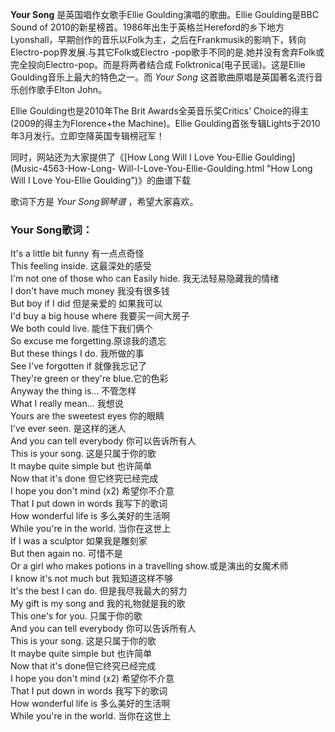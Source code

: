 

**Your Song** 是英国唱作女歌手Ellie Goulding演唱的歌曲。Ellie Goulding是BBC Sound of
2010的新星榜首。1986年出生于英格兰Hereford的乡下地方Lyonshall，早期创作的音乐以Folk为主，之后在Frankmusik的影响下，转向
Electro-pop界发展.与其它Folk或Electro -pop歌手不同的是.她并没有舍弃Folk或完全投向Electro-pop。而是将两者结合成
Folktronica(电子民谣)。这是Ellie Goulding音乐上最大的特色之一。而 _Your Song_
这首歌曲原唱是英国著名流行音乐创作歌手Elton John。  
  
Ellie Goulding也是2010年The Brit Awards全英音乐奖Critics’
Choice的得主(2009的得主为Florence+the Machine)。Ellie
Goulding首张专辑Lights于2010年3月发行。立即空降英国专辑榜冠军！  
  
同时，网站还为大家提供了《[How Long Will I Love You-Ellie Goulding](Music-4563-How-Long-
Will-I-Love-You-Ellie-Goulding.html "How Long Will I Love You-Ellie
Goulding")》的曲谱下载  
  
歌词下方是 _Your Song钢琴谱_ ，希望大家喜欢。

### Your Song歌词：

It's a little bit funny 有一点点奇怪  
This feeling inside. 这最深处的感受  
I'm not one of those who can Easily hide. 我无法轻易隐藏我的情绪  
I don't have much money 我没有很多钱  
But boy if I did 但是亲爱的 如果我可以  
I'd buy a big house where 我要买一间大房子  
We both could live. 能住下我们俩个  
So excuse me forgetting.原谅我的遗忘  
But these things I do. 我所做的事  
See I've forgotten if 就像我忘记了  
They're green or they're blue.它的色彩  
Anyway the thing is... 不管怎样  
What I really mean... 我想说  
Yours are the sweetest eyes 你的眼睛  
I've ever seen. 是这样的迷人  
And you can tell everybody 你可以告诉所有人  
This is your song. 这是只属于你的歌  
It maybe quite simple but 也许简单  
Now that it's done 但它终究已经完成  
I hope you don't mind (x2) 希望你不介意  
That I put down in words 我写下的歌词  
How wonderful life is 多么美好的生活啊  
While you're in the world. 当你在这世上  
If I was a sculptor 如果我是雕刻家  
But then again no. 可惜不是  
Or a girl who makes potions in a travelling show.或是演出的女魔术师  
I know it's not much but 我知道这样不够  
It's the best I can do. 但是我尽我最大的努力  
My gift is my song and 我的礼物就是我的歌  
This one's for you. 只属于你的歌  
And you can tell everybody 你可以告诉所有人  
This is your song. 这是只属于你的歌  
It maybe quite simple but 也许简单  
Now that it's done但它终究已经完成  
I hope you don't mind (x2) 希望你不介意  
That I put down in words 我写下的歌词  
How wonderful life is 多么美好的生活啊  
While you're in the world. 当你在这世上

